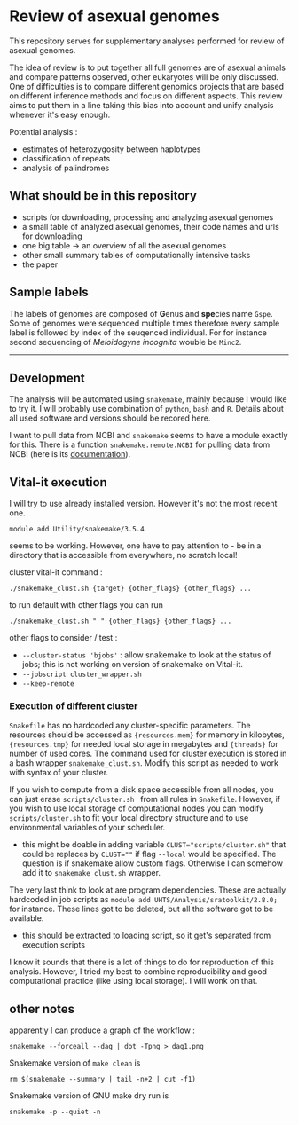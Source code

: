 # Review of asexual genomes

This repository serves for supplementary analyses performed for review of asexual genomes.

The idea of review is to put together all full genomes are of asexual animals and compare patterns observed, other eukaryotes will be only discussed.
One of difficulties is to compare different genomics projects that are based on different inference methods and focus on different aspects.
This review aims to put them in a line taking this bias into account and unify analysis whenever it's easy enough.

Potential analysis :

- estimates of heterozygosity between haplotypes
- classification of repeats
- analysis of palindromes

## What should be in this repository

- scripts for downloading, processing and analyzing asexual genomes
- a small table of analyzed asexual genomes, their code names and urls for downloading
- one big table -> an overview of all the asexual genomes
- other small summary tables of computationally intensive tasks
- the paper

## Sample labels

The labels of genomes are composed of **G**enus and **spe**cies name `Gspe`. Some of genomes were sequenced multiple times therefore every sample label is followed by index of the seuqenced individual. For for instance second sequencing of _Meloidogyne incognita_ wouble be `Minc2`.

***

## Development

The analysis will be automated using `snakemake`, mainly because I would like to try it.
I will probably use combination of `python`, `bash` and `R`.
Details about all used software and versions should be recored here.

I want to pull data from NCBI and `snakemake` seems to have a module exactly for this. There is a function `snakemake.remote.NCBI` for pulling data from NCBI (here is its [documentation](http://snakemake.readthedocs.io/en/stable/snakefiles/remote_files.html#genbank-ncbi-entrez)).

## Vital-it execution

I will try to use already installed version. However it's not the most recent one.

```
module add Utility/snakemake/3.5.4
```

seems to be working. However, one have to pay attention to - be in a directory that is accessible from everywhere, no scratch local!

cluster vital-it command :

```
./snakemake_clust.sh {target} {other_flags} {other_flags} ...
```

to run default with other flags you can run

```
./snakemake_clust.sh " " {other_flags} {other_flags} ...
```

other flags to consider / test :

- `--cluster-status 'bjobs'` : allow snakemake to look at the status of jobs; this is not working on version of snakemake on Vital-it.
- `--jobscript cluster_wrapper.sh`
- `--keep-remote`

### Execution of different cluster

`Snakefile` has no hardcoded any cluster-specific parameters. The resources should be accessed as `{resources.mem}` for memory in kilobytes, `{resources.tmp}` for needed local storage in megabytes and `{threads}` for number of used cores. The command used for cluster execution is stored in a bash wrapper `snakemake_clust.sh`. Modify this script as needed to work with syntax of your cluster.

If you wish to compute from a disk space accessible from all nodes, you can just erase `scripts/cluster.sh ` from all rules in `Snakefile`. However, if you wish to use local storage of computational nodes you can modify `scripts/cluster.sh` to fit your local directory structure and to use environmental variables of your scheduler.

- this might be doable in adding variable `CLUST="scripts/cluster.sh"` that could be replaces by `CLUST=""` if flag `--local` would be specified. The question is if snakemake allow custom flags. Otherwise I can somehow add it to `snakemake_clust.sh` wrapper.

The very last think to look at are program dependencies. These are actually hardcoded in job scripts as `module add UHTS/Analysis/sratoolkit/2.8.0;` for instance. These lines got to be deleted, but all the software got to be available.

- this should be extracted to loading script, so it get's separated from execution scripts

I know it sounds that there is a lot of things to do for reproduction of this analysis. However, I tried my best to combine reproducibility and good computational practice (like using local storage). I will wonk on that.

## other notes

apparently I can produce a graph of the workflow :

```
snakemake --forceall --dag | dot -Tpng > dag1.png
```

Snakemake version of `make clean` is

```
rm $(snakemake --summary | tail -n+2 | cut -f1)
```

Snakemake version of GNU make dry run is

```
snakemake -p --quiet -n
```
